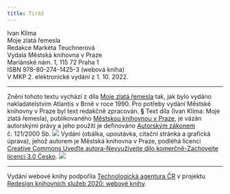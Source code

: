 ```yaml
---
title: Tiráž
---
```


Ivan Klíma    
Moje zlatá řemesla  
Redakce Markéta Teuchnerová  
Vydala Městská knihovna v Praze  
Mariánské nám. 1, 115 72 Praha 1  
ISBN 978-80-274-1425-3 (webová kniha)  
V MKP 2. elektronické vydání z 1. 10. 2022.

***

Znění tohoto textu vychází z díla [Moje zlatá řemesla](https://search.mlp.cz/cz/titul/moje-zlata-remesla/28730/#book-content) tak, jak bylo vydáno nakladatelstvím Atlantis v Brně v roce 1990. Pro potřeby vydání Městské knihovny v Praze byl text redakčně zpracován.
**§**
Text díla (Ivan Klíma: Moje zlatá řemesla), publikovaného [Městskou knihovnou v Praze](https://www.mlp.cz/cz/), je vázán autorskými právy a jeho použití je definováno [Autorským zákonem](https://www.mkcr.cz/predpisy-zakonu-709.html) č. 121/2000 Sb.
![](../Images/image001.jpg)
Vydání (obálka, upoutávka, citační stránka a grafická úprava), jehož autorem je Městská knihovna v Praze, podléhá licenci [Creative Commons Uveďte autora-Nevyužívejte dílo komerčně-Zachovejte licenci 3.0 Česko](https://creativecommons.org/licenses/by-nc-sa/3.0/cz/).
![](../Images/image002.jpg)

***

Vydání webové knihy podpořila [Technologická agentura ČR](https://www.tacr.cz/) v projektu [Redesign knihovních služeb 2020: webové knihy](https://starfos.tacr.cz/cs/project/TL04000391).